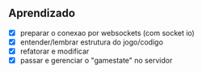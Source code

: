 ## Aprendizado

- [x] preparar o conexao por websockets (com socket io)
- [x] entender/lembrar estrutura do jogo/codigo
- [x] refatorar e modificar
- [x] passar e gerenciar o "gamestate" no servidor
